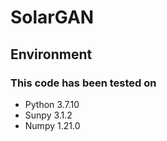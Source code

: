 # SolarGAN
## Environment
### This code has been tested on
- Python 3.7.10
- Sunpy 3.1.2
- Numpy 1.21.0
